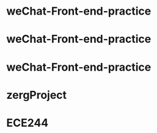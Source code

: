 # weChat-Front-end-practice
# weChat-Front-end-practice
# weChat-Front-end-practice
# zergProject
# ECE244
